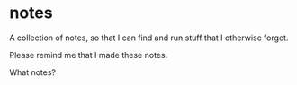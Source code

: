 # notes

A collection of notes, so that I can find and run stuff that I otherwise forget.

Please remind me that I made these notes.

What notes?
